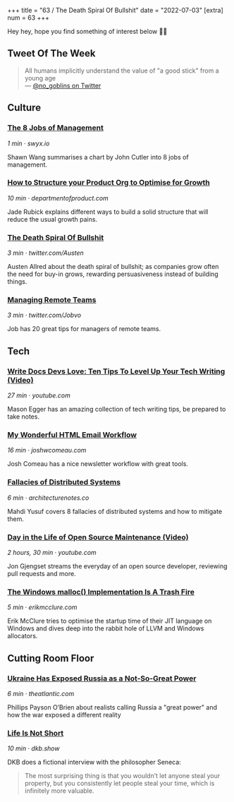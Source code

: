 +++
title = "63 / The Death Spiral Of Bullshit"
date = "2022-07-03"
[extra]
num = 63
+++

Hey hey, hope you find something of interest below 🤞🏻

## Tweet Of The Week

> All humans implicitly understand the value of "a good stick" from a young age  
> — [@no_goblins on Twitter](https://twitter.com/no_goblins/status/1542923516827385857)

## Culture
### [The 8 Jobs of Management](https://www.swyx.io/the-8-jobs-of-management/)
_1 min · swyx.io_

Shawn Wang summarises a chart by John Cutler into 8 jobs of management.

### [How to Structure your Product Org to Optimise for Growth](https://www.departmentofproduct.com/blog/how-to-structure-your-product-org-to-optimise-for-growth/)
_10 min · departmentofproduct.com_

Jade Rubick explains different ways to build a solid structure that will reduce the usual growth pains.

### [The Death Spiral Of Bullshit](https://twitter.com/Austen/status/1536400820366823424)
_3 min · twitter.com/Austen_

Austen Allred about the death spiral of bullshit; as companies grow often the need for buy-in grows, rewarding persuasiveness instead of building things.

### [Managing Remote Teams](https://twitter.com/Jobvo/status/1543157537222148096)
_3 min · twitter.com/Jobvo_

Job has 20 great tips for managers of remote teams.

## Tech
### [Write Docs Devs Love: Ten Tips To Level Up Your Tech Writing (Video)](https://youtube.com/watch?v=9WobKoE9OPI)
_27 min · youtube.com_

Mason Egger has an amazing collection of tech writing tips, be prepared to take notes.

### [My Wonderful HTML Email Workflow](https://www.joshwcomeau.com/react/wonderful-emails-with-mjml-and-mdx/)
_16 min · joshwcomeau.com_

Josh Comeau has a nice newsletter workflow with great tools.

### [Fallacies of Distributed Systems](https://architecturenotes.co/fallacies-of-distributed-systems/)
_6 min · architecturenotes.co_

Mahdi Yusuf covers 8 fallacies of distributed systems and how to mitigate them.

### [Day in the Life of Open Source Maintenance (Video)](https://youtube.com/watch?v=lkwkBry1xcE)
_2 hours, 30 min · youtube.com_

Jon Gjengset streams the everyday of an open source developer, reviewing pull requests and more.


### [The Windows malloc() Implementation Is A Trash Fire](https://erikmcclure.com/blog/windows-malloc-implementation-is-a-trash-fire/)
_5 min · erikmcclure.com_

Erik McClure tries to optimise the startup time of their JIT language on Windows and dives deep into the rabbit hole of LLVM and Windows allocators.

## Cutting Room Floor

### [Ukraine Has Exposed Russia as a Not-So-Great Power](https://www.theatlantic.com/ideas/archive/2022/07/rethinking-russia-ukraine-international-political-power-military-strength/661452/)
_6 min · theatlantic.com_

Phillips Payson O’Brien about realists calling Russia a "great power" and how the war exposed a different reality

### [Life Is Not Short](https://dkb.show/post/life-is-not-short)
_10 min · dkb.show_

DKB does a fictional interview with the philosopher Seneca:

> The most surprising thing is that you wouldn’t let anyone steal your property, but you consistently let people steal your time, which is infinitely more valuable.
